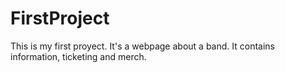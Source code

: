 # FirstProject

This is my first proyect. It's a webpage about a band. It contains information, ticketing and merch.
